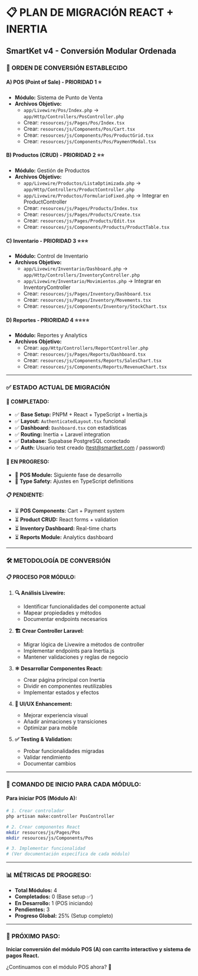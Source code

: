 # 📋 PLAN DE MIGRACIÓN REACT + INERTIA
## SmartKet v4 - Conversión Modular Ordenada

### 🎯 **ORDEN DE CONVERSIÓN ESTABLECIDO**

#### **A) POS (Point of Sale) - PRIORIDAD 1** ⭐
- **Módulo:** Sistema de Punto de Venta
- **Archivos Objetivo:**
  - `app/Livewire/Pos/Index.php` → `app/Http/Controllers/PosController.php`
  - Crear: `resources/js/Pages/Pos/Index.tsx`
  - Crear: `resources/js/Components/Pos/Cart.tsx`
  - Crear: `resources/js/Components/Pos/ProductGrid.tsx`
  - Crear: `resources/js/Components/Pos/PaymentModal.tsx`

#### **B) Productos (CRUD) - PRIORIDAD 2** ⭐⭐
- **Módulo:** Gestión de Productos
- **Archivos Objetivo:**
  - `app/Livewire/Productos/ListaOptimizada.php` → `app/Http/Controllers/ProductController.php`
  - `app/Livewire/Productos/FormularioFixed.php` → Integrar en ProductController
  - Crear: `resources/js/Pages/Products/Index.tsx`
  - Crear: `resources/js/Pages/Products/Create.tsx`
  - Crear: `resources/js/Pages/Products/Edit.tsx`
  - Crear: `resources/js/Components/Products/ProductTable.tsx`

#### **C) Inventario - PRIORIDAD 3** ⭐⭐⭐
- **Módulo:** Control de Inventario
- **Archivos Objetivo:**
  - `app/Livewire/Inventario/Dashboard.php` → `app/Http/Controllers/InventoryController.php`
  - `app/Livewire/Inventario/Movimientos.php` → Integrar en InventoryController
  - Crear: `resources/js/Pages/Inventory/Dashboard.tsx`
  - Crear: `resources/js/Pages/Inventory/Movements.tsx`
  - Crear: `resources/js/Components/Inventory/StockChart.tsx`

#### **D) Reportes - PRIORIDAD 4** ⭐⭐⭐⭐
- **Módulo:** Reportes y Analytics
- **Archivos Objetivo:**
  - Crear: `app/Http/Controllers/ReportController.php`
  - Crear: `resources/js/Pages/Reports/Dashboard.tsx`
  - Crear: `resources/js/Components/Reports/SalesChart.tsx`
  - Crear: `resources/js/Components/Reports/RevenueChart.tsx`

---

### ✅ **ESTADO ACTUAL DE MIGRACIÓN**

#### **🎉 COMPLETADO:**
- ✅ **Base Setup:** PNPM + React + TypeScript + Inertia.js
- ✅ **Layout:** `AuthenticatedLayout.tsx` funcional
- ✅ **Dashboard:** `Dashboard.tsx` con estadísticas
- ✅ **Routing:** Inertia + Laravel integration
- ✅ **Database:** Supabase PostgreSQL conectado
- ✅ **Auth:** Usuario test creado (test@smartket.com / password)

#### **🚧 EN PROGRESO:**
- 🔄 **POS Module:** Siguiente fase de desarrollo
- 🔄 **Type Safety:** Ajustes en TypeScript definitions

#### **📋 PENDIENTE:**
- ⏳ **POS Components:** Cart + Payment system
- ⏳ **Product CRUD:** React forms + validation
- ⏳ **Inventory Dashboard:** Real-time charts
- ⏳ **Reports Module:** Analytics dashboard

---

### 🛠️ **METODOLOGÍA DE CONVERSIÓN**

#### **📋 PROCESO POR MÓDULO:**

1. **🔍 Análisis Livewire:**
   - Identificar funcionalidades del componente actual
   - Mapear propiedades y métodos
   - Documentar endpoints necesarios

2. **🏗️ Crear Controller Laravel:**
   - Migrar lógica de Livewire a métodos de controller
   - Implementar endpoints para Inertia.js
   - Mantener validaciones y reglas de negocio

3. **⚛️ Desarrollar Componentes React:**
   - Crear página principal con Inertia
   - Dividir en componentes reutilizables
   - Implementar estados y efectos

4. **🎨 UI/UX Enhancement:**
   - Mejorar experiencia visual
   - Añadir animaciones y transiciones
   - Optimizar para mobile

5. **✅ Testing & Validation:**
   - Probar funcionalidades migradas
   - Validar rendimiento
   - Documentar cambios

---

### 🚀 **COMANDO DE INICIO PARA CADA MÓDULO:**

#### **Para iniciar POS (Módulo A):**
```bash
# 1. Crear controlador
php artisan make:controller PosController

# 2. Crear componentes React
mkdir resources/js/Pages/Pos
mkdir resources/js/Components/Pos

# 3. Implementar funcionalidad
# (Ver documentación específica de cada módulo)
```

---

### 📊 **MÉTRICAS DE PROGRESO:**

- **Total Módulos:** 4
- **Completados:** 0 (Base setup ✅)
- **En Desarrollo:** 1 (POS iniciando)
- **Pendientes:** 3
- **Progreso Global:** 25% (Setup completo)

---

### 🎯 **PRÓXIMO PASO:**
**Iniciar conversión del módulo POS (A) con carrito interactivo y sistema de pagos React.**

¿Continuamos con el módulo POS ahora? 🚀
